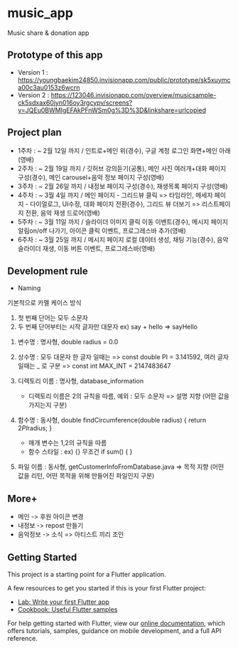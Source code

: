 # music_app

Music share &amp; donation app

## Prototype of this app
- Version 1 : https://youngbaekim24850.invisionapp.com/public/prototype/sk5xuymca00c3au0153z6wcrn
- Version 2 : https://123046.invisionapp.com/overview/musicsample-ck5sdxax60jyn016oy3rgcypv/screens?v=JQEu0BWMIgEFAkPFnWSm0g%3D%3D&linkshare=urlcopied

## Project plan
- 1주차 : ~ 2월 12일 까지 / 인트로+메인 위(경수), 구글 계정 로그인 화면+메인 아래(영배)
- 2주차 : ~ 2월 19일 까지 / 깃허브 강의듣기(공통), 메인 사진 여러개+대화 페이지 구성(경수), 메인 carousel+음악 정보 페이지 구성(영배)
- 3주차 : ~ 2월 26일 까지 / 내정보 페이지 구성(경수), 재생목록 페이지 구성(영배)
- 4주차 : ~ 3월 4일 까지 / 메인 페이지 - 그리드뷰 클릭 => 타임라인, 메세지 페이지 - 다이얼로그, UI수정, 대화 페이지 전환(경수), 그리드 뷰 더보기 => 리스트페이지 전환, 음악 재생 드로어(영배)
- 5주차 : ~ 3월 11일 까지 / 슬라이더 이미지 클릭 이동 이벤트(경수), 메시지 페이지 알림on/off 나가기, 아이콘 클릭 이벤트, 프로그레스바 추가(영배)
- 6주차 : ~ 3월 25일 까지 / 메시지 페이지 로컬 데이터 생성, 채팅 기능(경수), 음악 슬라이더 재생, 이동 버튼 이벤트, 프로그레스바(영배)


## Development rule
- Naming

기본적으로 카멜 케이스 방식
1) 첫 번째 단어는 모두 소문자
2) 두 번째 단어부터는 시작 글자만 대문자
ex) say + hello => sayHello

1. 변수명 : 명사형, double radius = 0.0
2. 상수명 : 모두 대문자
   한 글자 일때는 => const double PI = 3.141592,
   여러 글자 일때는 _ 로 구분 => const int MAX_INT = 2147483647
3. 디렉토리 이름 : 명사형, database_information
   * 디렉토리 이름은 2의 규칙을 따름, 예외 : 모두 소문자
=> 설명 지향 (어떤 값을 가지는지 구분)

4. 함수명 : 동사형, double findCircumference(double radius) { return 2*PI*radius; }
   * 매개 변수는 1,2의 규칙을 따름
   * 함수 스타일 : 
ex) {} 무조건
if sum() {
}

5. 파일 이름 : 동사형, getCustomerInfoFromDatabase.java
=> 목적 지향 (어떤 값을 리턴, 어떤 목적을 위해 만들어진 파일인지 구분)

## More+
- 메인 -> 후원 아이콘 변경
- 내정보 -> repost 만들기
- 음악정보 -> 소식 => 아티스트 끼리 조인

## Getting Started

This project is a starting point for a Flutter application.

A few resources to get you started if this is your first Flutter project:

- [Lab: Write your first Flutter app](https://flutter.dev/docs/get-started/codelab)
- [Cookbook: Useful Flutter samples](https://flutter.dev/docs/cookbook)

For help getting started with Flutter, view our
[online documentation](https://flutter.dev/docs), which offers tutorials,
samples, guidance on mobile development, and a full API reference.
